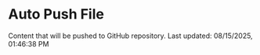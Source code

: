 # Auto Push File

Content that will be pushed to GitHub repository.
Last updated: 08/15/2025, 01:46:38 PM